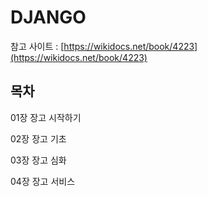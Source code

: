 # DJANGO

참고 사이트 : [https://wikidocs.net/book/4223](https://wikidocs.net/book/4223)

## 목차

01장 장고 시작하기

02장 장고 기초

03장 장고 심화

04장 장고 서비스